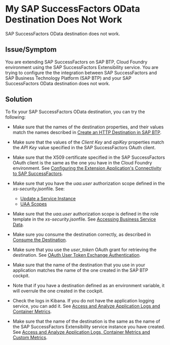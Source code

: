 <!-- loiocf26911d1313420b89d84454d3ac120f -->

# My SAP SuccessFactors OData Destination Does Not Work

SAP SuccessFactors OData destination does not work.



<a name="loiocf26911d1313420b89d84454d3ac120f__section_txr_xtx_dcc"/>

## Issue/Symptom

You are extending SAP SuccessFactors on SAP BTP, Cloud Foundry environment using the SAP SuccessFactors Extensibility service. You are trying to configure the the integration between SAP SuccessFactors and SAP Business Technology Platform \(SAP BTP\) and your SAP SuccessFactors OData destination does not work.



<a name="loiocf26911d1313420b89d84454d3ac120f__section_htp_45x_dcc"/>

## Solution

To fix your SAP SuccessFactors OData destination, you can try the following:

-   Make sure that the names of the destination properties, and their values match the names described in [Create an HTTP Destination in SAP BTP](https://help.sap.com/docs/BTP/65de2977205c403bbc107264b8eccf4b/55e837080eac424e8e107e18c3a8ac12.html#create-an-http-destination-for-consuming-the-sap-successfactors-hxm-suite-odata-apis).
-   Make sure that the values of the *Client Key* and *apiKey* properties match the *API Key* value specified in the SAP SuccessFactors OAuth client.
-   Make sure that the X509 certificate specified in the SAP SuccessFactors OAuth client is the same as the one you have in the Cloud Foundry environment. See [Configuring the Extension Application's Connectivity to SAP SuccessFactors](https://help.sap.com/viewer/65de2977205c403bbc107264b8eccf4b/Cloud/en-US/55e837080eac424e8e107e18c3a8ac12.html#).
-   Make sure that you have the *uaa.user* authorization scope defined in the *xs-security.json*file. See:
    -   [Update a Service Instance](https://help.sap.com/viewer/65de2977205c403bbc107264b8eccf4b/Cloud/en-US/7f926eb79a7746fd996363118cd2c2aa.html?q=xs-security.json)
    -   [UAA Scopes](https://docs.cloudfoundry.org/concepts/architecture/uaa.html#uaa-scopes)

-   Make sure that the *uaa.user* authorization scope is defined in the role template in the *xs-security.json*file. See [Accessing Business Service Data](https://help.sap.com/docs/BTP/65de2977205c403bbc107264b8eccf4b/783809d7e52f4e14a45945f3f2bad751.html).
-   Make sure you consume the destination correctly, as described in [Consumе the Destination](https://help.sap.com/viewer/65de2977205c403bbc107264b8eccf4b/Cloud/en-US/55e837080eac424e8e107e18c3a8ac12.html#loio528d9ae5e6e4495cbd65514294f3994a).
-   Make sure that you use the *user\_token* OAuth grant for retrieving the destination. See [OAuth User Token Exchange Authentication](https://help.sap.com/docs/CP_CONNECTIVITY/cca91383641e40ffbe03bdc78f00f681/e3c333f9de6245fca326993f2397c13a.html).
-   Make sure that the name of the destination that you use in your application matches the name of the one created in the SAP BTP cockpit.
-   Note that if you have a destination defined as an environment variable, it will overrule the one created in the cockpit.
-   Check the logs in Kibana. If you do not have the application logging service, you can add it. See [Access and Analyze Application Logs and Container Metrics](https://help.sap.com/viewer/ee8e8a203e024bbb8c8c2d03fce527dc/Cloud/en-US/30f9cfee0b5d46548ea2fca4ff75bb18.html).
-   Make sure that the name of the destination is the same as the name of the SAP SuccessFactors Extensibility service instance you have created. See [Access and Analyze Application Logs, Container Metrics and Custom Metrics](https://help.sap.com/docs/BTP/65de2977205c403bbc107264b8eccf4b/8b774e4ca8be46a4830a021f727667ed.html?version=Cloud).


